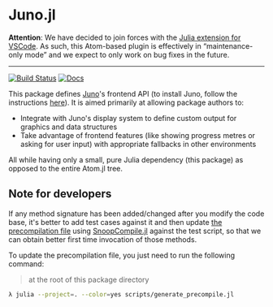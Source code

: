 # Juno.jl

**Attention**: We have decided to join forces with the [Julia extension for VSCode](https://github.com/julia-vscode/julia-vscode). As such, this Atom-based plugin is effectively in “maintenance-only mode” and we expect to only work on bug fixes in the future.

----

[![Build Status](https://travis-ci.org/JunoLab/Juno.jl.svg?branch=master)](https://travis-ci.org/JunoLab/Juno.jl) [![Docs](https://img.shields.io/badge/docs-latest-blue.svg)](https://JunoLab.github.io/JunoDocs.jl/latest)

This package defines [Juno](http://junolab.org/)'s frontend API (to install Juno, follow the instructions [here](http://docs.junolab.org/latest/man/installation)). It is aimed primarily at allowing package authors to:

* Integrate with Juno's display system to define custom output for graphics and data structures
* Take advantage of frontend features (like showing progress metres or asking for user input) with appropriate fallbacks in other environments

All while having only a small, pure Julia dependency (this package) as opposed to the entire Atom.jl tree.


## Note for developers

If any method signature has been added/changed after you modify the code base,
it's better to add test cases against it and then update [the precompilation file](./src/precompile.jl)
using [SnoopCompile.jl](https://github.com/timholy/SnoopCompile.jl) against the test script,
so that we can obtain better first time invocation of those methods.

To update the precompilation file, you just need to run the following command:

> at the root of this package directory

```bash
λ julia --project=. --color=yes scripts/generate_precompile.jl
```
